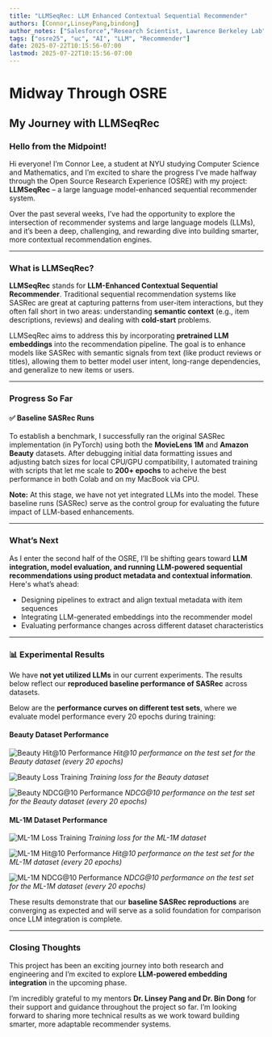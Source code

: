 ```yaml
---
title: "LLMSeqRec: LLM Enhanced Contextual Sequential Recommender"
authors: [Connor,LinseyPang,bindong]
author_notes: ["Salesforce","Research Scientist, Lawrence Berkeley Lab"]
tags: ["osre25", "uc", "AI", "LLM", "Recommender"]
date: 2025-07-22T10:15:56-07:00
lastmod: 2025-07-22T10:15:56-07:00
---
```


# Midway Through OSRE  
## My Journey with LLMSeqRec

### Hello from the Midpoint!

Hi everyone! I’m Connor Lee, a student at NYU studying Computer Science and Mathematics, and I’m excited to share the progress I’ve made halfway through the Open Source Research Experience (OSRE) with my project: **LLMSeqRec** – a large language model-enhanced sequential recommender system.

Over the past several weeks, I’ve had the opportunity to explore the intersection of recommender systems and large language models (LLMs), and it’s been a deep, challenging, and rewarding dive into building smarter, more contextual recommendation engines.

---

### What is LLMSeqRec?

**LLMSeqRec** stands for **LLM-Enhanced Contextual Sequential Recommender**. Traditional sequential recommendation systems like SASRec are great at capturing patterns from user-item interactions, but they often fall short in two areas: understanding **semantic context** (e.g., item descriptions, reviews) and dealing with **cold-start** problems.

LLMSeqRec aims to address this by incorporating **pretrained LLM embeddings** into the recommendation pipeline. The goal is to enhance models like SASRec with semantic signals from text (like product reviews or titles), allowing them to better model user intent, long-range dependencies, and generalize to new items or users.

---

### Progress So Far

#### ✅ Baseline SASRec Runs

To establish a benchmark, I successfully ran the original SASRec implementation (in PyTorch) using both the **MovieLens 1M** and **Amazon Beauty** datasets. After debugging initial data formatting issues and adjusting batch sizes for local CPU/GPU compatibility, I automated training with scripts that let me scale to **200+ epochs** to acheive the best performance in both Colab and on my MacBook via CPU.

**Note:** At this stage, we have not yet integrated LLMs into the model. These baseline runs (SASRec) serve as the control group for evaluating the future impact of LLM-based enhancements.

---

### What’s Next

As I enter the second half of the OSRE, I’ll be shifting gears toward **LLM integration, model evaluation, and running LLM-powered sequential recommendations using product metadata and contextual information**. Here's what’s ahead:

- Designing pipelines to extract and align textual metadata with item sequences
- Integrating LLM-generated embeddings into the recommender model
- Evaluating performance changes across different dataset characteristics

---

### 📊 Experimental Results

We have **not yet utilized LLMs** in our current experiments. The results below reflect our **reproduced baseline performance of SASRec** across datasets.

Below are the **performance curves on different test sets**, where we evaluate model performance every 20 epochs during training:

#### Beauty Dataset Performance

![Beauty Hit@10 Performance](beauty-hr.png)
*Hit@10 performance on the test set for the Beauty dataset (every 20 epochs)*

![Beauty Loss Training](beauty-loss-epoch.png)
*Training loss for the Beauty dataset*

![Beauty NDCG@10 Performance](beauty-ndcg.png)
*NDCG@10 performance on the test set for the Beauty dataset (every 20 epochs)*

#### ML-1M Dataset Performance

![ML-1M Loss Training](m1-m1-loss-epoch.png)
*Training loss for the ML-1M dataset*

![ML-1M Hit@10 Performance](ml-m1-hr.png)
*Hit@10 performance on the test set for the ML-1M dataset (every 20 epochs)*

![ML-1M NDCG@10 Performance](ml-m1-ndcg.png)
*NDCG@10 performance on the test set for the ML-1M dataset (every 20 epochs)*

These results demonstrate that our **baseline SASRec reproductions** are converging as expected and will serve as a solid foundation for comparison once LLM integration is complete.

---

### Closing Thoughts

This project has been an exciting journey into both research and engineering and I’m excited to explore **LLM-powered embedding integration** in the upcoming phase.

I’m incredibly grateful to my mentors **Dr. Linsey Pang and Dr. Bin Dong** for their support and guidance throughout the project so far. I’m looking forward to sharing more technical results as we work toward building smarter, more adaptable recommender systems.
